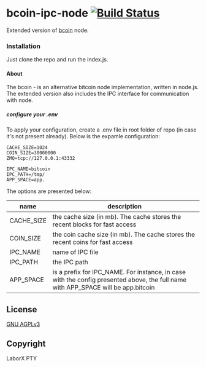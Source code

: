 # bcoin-ipc-node [![Build Status](https://travis-ci.org/ChronoBank/bcoin-ipc-node.svg?branch=master)](https://travis-ci.org/ChronoBank/bcoin-ipc-node)

Extended version of [bcoin](http://bcoin.io) node.

### Installation

Just clone the repo and run the index.js.

#### About
The bcoin - is an alternative bitcoin node implementation, written in node.js. The extended version also includes the IPC interface for communication with node.


##### сonfigure your .env

To apply your configuration, create a .env file in root folder of repo (in case it's not present already).
Below is the expamle configuration:

```
CACHE_SIZE=1024
COIN_SIZE=30000000
ZMQ=tcp://127.0.0.1:43332

IPC_NAME=bitcoin
IPC_PATH=/tmp/
APP_SPACE=app.
```

The options are presented below:

| name | description|
| ------ | ------ |
| CACHE_SIZE   | the cache size (in mb). The cache stores the recent blocks for fast access
| COIN_SIZE   | the coin cache size (in mb). The cache stores the recent coins for fast access
| IPC_NAME   | name of IPC file
| IPC_PATH   | the IPC path
| APP_SPACE   | is a prefix for IPC_NAME. For instance, in case with the config presented above,  the full name with APP_SPACE will be app.bitcoin





License
----
 [GNU AGPLv3](LICENSE)

Copyright
----
LaborX PTY